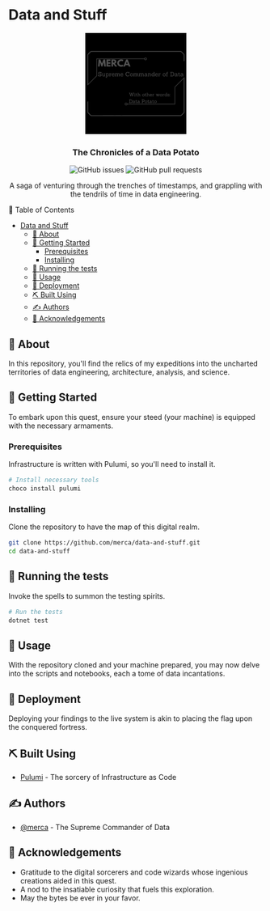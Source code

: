 # Data and Stuff

<p align="center">
  <a href="https://github.com/merca/data-and-stuff" rel="noopener">
 <img width=200px height=200px src="media/merca.png" alt="Project logo"></a>
</p>

<h3 align="center">The Chronicles of a Data Potato</h3>

<div align="center">

![GitHub issues](https://img.shields.io/github/issues/merca/data-and-stuff)
![GitHub pull requests](https://img.shields.io/github/issues-pr/merca/data-and-stuff)

</div>

<p align="center"> A saga of venturing through the trenches of timestamps, and grappling with the tendrils of time in data engineering.
    <br>
</p>

📝 Table of Contents

- [Data and Stuff](#data-and-stuff)
  - [🧐 About](#-about)
  - [🏁 Getting Started](#-getting-started)
    - [Prerequisites](#prerequisites)
    - [Installing](#installing)
  - [🔧 Running the tests](#-running-the-tests)
  - [🎈 Usage](#-usage)
  - [🚀 Deployment](#-deployment)
  - [⛏️ Built Using](#️-built-using)
  - [✍️ Authors](#️-authors)
  - [🎉 Acknowledgements](#-acknowledgements)

## 🧐 About

In this repository, you'll find the relics of my expeditions into the uncharted territories of data engineering, architecture, analysis, and science.

## 🏁 Getting Started

To embark upon this quest, ensure your steed (your machine) is equipped with the necessary armaments.

### Prerequisites

Infrastructure is written with Pulumi, so you'll need to install it.

```powershell
# Install necessary tools
choco install pulumi
```

### Installing

Clone the repository to have the map of this digital realm.

```sh
git clone https://github.com/merca/data-and-stuff.git
cd data-and-stuff
```

## 🔧 Running the tests

Invoke the spells to summon the testing spirits.

```sh
# Run the tests
dotnet test
```

## 🎈 Usage

With the repository cloned and your machine prepared, you may now delve into the scripts and notebooks, each a tome of data incantations.

## 🚀 Deployment

Deploying your findings to the live system is akin to placing the flag upon the conquered fortress.

## ⛏️ Built Using

- [Pulumi](https://www.pulumi.com/) - The sorcery of Infrastructure as Code

## ✍️ Authors

- [@merca](https://github.com/merca) - The Supreme Commander of Data

## 🎉 Acknowledgements

- Gratitude to the digital sorcerers and code wizards whose ingenious creations aided in this quest.
- A nod to the insatiable curiosity that fuels this exploration.
- May the bytes be ever in your favor.
